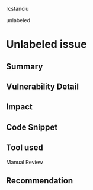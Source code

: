 rcstanciu

unlabeled

# Unlabeled issue

## Summary

## Vulnerability Detail

## Impact

## Code Snippet

## Tool used

Manual Review

## Recommendation
